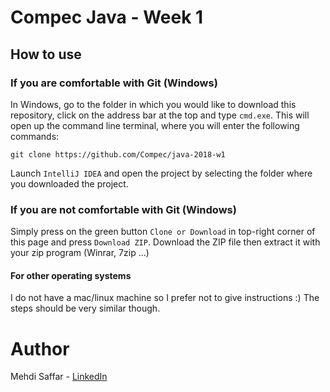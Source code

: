 # Compec Java - Week 1

## How to use

### If you are comfortable with Git (Windows)

In Windows, go to the folder in which you would like to download this repository, click on the address bar at the top 
and type `cmd.exe`. This will open up the command line terminal, where you will enter the following commands:

```
git clone https://github.com/Compec/java-2018-w1
```

Launch `IntelliJ IDEA` and open the project by selecting the folder where you downloaded the project.

### If you are not comfortable with Git (Windows)

Simply press on the green button `Clone or Download` in top-right corner of this page and press `Download ZIP`.
Download the ZIP file then extract it with your zip program (Winrar, 7zip ...)

#### For other operating systems

 I do not have a mac/linux machine so I prefer not to give instructions :) The steps should be very similar though.

# Author

Mehdi Saffar - [LinkedIn](https://www.linkedin.com/in/mehdisaffar/)